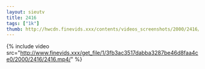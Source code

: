 ```yaml
--- 
layout: sieutv
title: 2416
tags: ["1k"]
thumb: http://hwcdn.finevids.xxx/contents/videos_screenshots/2000/2416/preview.mp4.jpg
---
```

{% include video src="http://www.finevids.xxx/get_file/1/3fb3ac3517dabba3287be46d8faa4ce0/2000/2416/2416.mp4/" %} 
